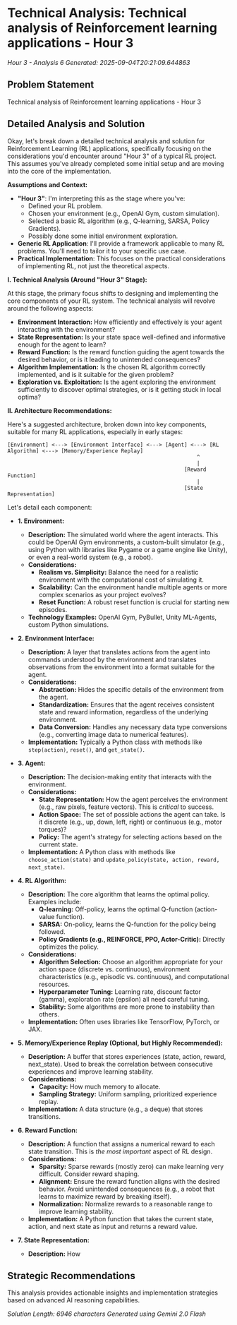 # Technical Analysis: Technical analysis of Reinforcement learning applications - Hour 3
*Hour 3 - Analysis 6*
*Generated: 2025-09-04T20:21:09.644863*

## Problem Statement
Technical analysis of Reinforcement learning applications - Hour 3

## Detailed Analysis and Solution
Okay, let's break down a detailed technical analysis and solution for Reinforcement Learning (RL) applications, specifically focusing on the considerations you'd encounter around "Hour 3" of a typical RL project.  This assumes you've already completed some initial setup and are moving into the core of the implementation.

**Assumptions and Context:**

*   **"Hour 3"**: I'm interpreting this as the stage where you've:
    *   Defined your RL problem.
    *   Chosen your environment (e.g., OpenAI Gym, custom simulation).
    *   Selected a basic RL algorithm (e.g., Q-learning, SARSA, Policy Gradients).
    *   Possibly done some initial environment exploration.
*   **Generic RL Application**: I'll provide a framework applicable to many RL problems.  You'll need to tailor it to your specific use case.
*   **Practical Implementation**:  This focuses on the practical considerations of implementing RL, not just the theoretical aspects.

**I. Technical Analysis (Around "Hour 3" Stage):**

At this stage, the primary focus shifts to designing and implementing the core components of your RL system. The technical analysis will revolve around the following aspects:

*   **Environment Interaction:** How efficiently and effectively is your agent interacting with the environment?
*   **State Representation:** Is your state space well-defined and informative enough for the agent to learn?
*   **Reward Function:** Is the reward function guiding the agent towards the desired behavior, or is it leading to unintended consequences?
*   **Algorithm Implementation:** Is the chosen RL algorithm correctly implemented, and is it suitable for the given problem?
*   **Exploration vs. Exploitation:** Is the agent exploring the environment sufficiently to discover optimal strategies, or is it getting stuck in local optima?

**II. Architecture Recommendations:**

Here's a suggested architecture, broken down into key components, suitable for many RL applications, especially in early stages:

```
[Environment] <---> [Environment Interface] <---> [Agent] <---> [RL Algorithm] <---> [Memory/Experience Replay]
                                                            ^
                                                            |
                                                        [Reward Function]
                                                            |
                                                        [State Representation]
```

Let's detail each component:

*   **1. Environment:**
    *   **Description:** The simulated world where the agent interacts.  This could be OpenAI Gym environments, a custom-built simulator (e.g., using Python with libraries like Pygame or a game engine like Unity), or even a real-world system (e.g., a robot).
    *   **Considerations:**
        *   **Realism vs. Simplicity:** Balance the need for a realistic environment with the computational cost of simulating it.
        *   **Scalability:** Can the environment handle multiple agents or more complex scenarios as your project evolves?
        *   **Reset Function:**  A robust reset function is crucial for starting new episodes.
    *   **Technology Examples:** OpenAI Gym, PyBullet, Unity ML-Agents, custom Python simulations.

*   **2. Environment Interface:**
    *   **Description:** A layer that translates actions from the agent into commands understood by the environment and translates observations from the environment into a format suitable for the agent.
    *   **Considerations:**
        *   **Abstraction:** Hides the specific details of the environment from the agent.
        *   **Standardization:** Ensures that the agent receives consistent state and reward information, regardless of the underlying environment.
        *   **Data Conversion:** Handles any necessary data type conversions (e.g., converting image data to numerical features).
    *   **Implementation:** Typically a Python class with methods like `step(action)`, `reset()`, and `get_state()`.

*   **3. Agent:**
    *   **Description:** The decision-making entity that interacts with the environment.
    *   **Considerations:**
        *   **State Representation:**  How the agent perceives the environment (e.g., raw pixels, feature vectors). This is *critical* to success.
        *   **Action Space:** The set of possible actions the agent can take.  Is it discrete (e.g., up, down, left, right) or continuous (e.g., motor torques)?
        *   **Policy:** The agent's strategy for selecting actions based on the current state.
    *   **Implementation:**  A Python class with methods like `choose_action(state)` and `update_policy(state, action, reward, next_state)`.

*   **4. RL Algorithm:**
    *   **Description:** The core algorithm that learns the optimal policy.  Examples include:
        *   **Q-learning:** Off-policy, learns the optimal Q-function (action-value function).
        *   **SARSA:** On-policy, learns the Q-function for the policy being followed.
        *   **Policy Gradients (e.g., REINFORCE, PPO, Actor-Critic):** Directly optimizes the policy.
    *   **Considerations:**
        *   **Algorithm Selection:** Choose an algorithm appropriate for your action space (discrete vs. continuous), environment characteristics (e.g., episodic vs. continuous), and computational resources.
        *   **Hyperparameter Tuning:**  Learning rate, discount factor (gamma), exploration rate (epsilon) all need careful tuning.
        *   **Stability:**  Some algorithms are more prone to instability than others.
    *   **Implementation:**  Often uses libraries like TensorFlow, PyTorch, or JAX.

*   **5. Memory/Experience Replay (Optional, but Highly Recommended):**
    *   **Description:** A buffer that stores experiences (state, action, reward, next_state).  Used to break the correlation between consecutive experiences and improve learning stability.
    *   **Considerations:**
        *   **Capacity:** How much memory to allocate.
        *   **Sampling Strategy:**  Uniform sampling, prioritized experience replay.
    *   **Implementation:**  A data structure (e.g., a deque) that stores transitions.

*   **6. Reward Function:**
    *   **Description:**  A function that assigns a numerical reward to each state transition.  This is *the most important* aspect of RL design.
    *   **Considerations:**
        *   **Sparsity:**  Sparse rewards (mostly zero) can make learning very difficult.  Consider reward shaping.
        *   **Alignment:**  Ensure the reward function aligns with the desired behavior.  Avoid unintended consequences (e.g., a robot that learns to maximize reward by breaking itself).
        *   **Normalization:**  Normalize rewards to a reasonable range to improve learning stability.
    *   **Implementation:**  A Python function that takes the current state, action, and next state as input and returns a reward value.

*   **7. State Representation:**
    *   **Description:** How

## Strategic Recommendations
This analysis provides actionable insights and implementation strategies
based on advanced AI reasoning capabilities.

*Solution Length: 6946 characters*
*Generated using Gemini 2.0 Flash*
